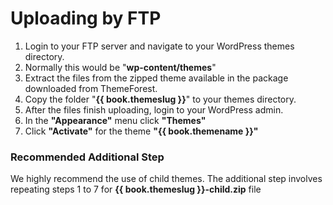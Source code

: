 # Uploading by FTP

1. Login to your FTP server and navigate to your WordPress themes directory.
2. Normally this would be "**wp-content/themes**"
3. Extract the files from the zipped theme available in the package downloaded from ThemeForest.
4. Copy the folder "**{{ book.themeslug }}**" to your themes directory.
5. After the files finish uploading, login to your WordPress admin.
6. In the **"Appearance"** menu click **"Themes"**
7. Click **"Activate"** for the theme **"{{ book.themename }}"**

### Recommended Additional Step

We highly recommend the use of child themes. The additional step involves repeating steps 1 to 7 for **{{ book.themeslug }}-child.zip** file